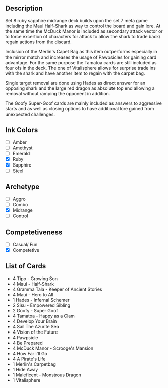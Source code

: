## Description

Set 8 ruby sapphire midrange deck builds upon the set 7 meta game including the Maui Half-Shark as way to control the board and gain lore. At the same time the McDuck Manor is included as secondary attack vector or to force excertion of characters for attack to allow the shark to trade back/ regain actions from the discard.

Inclusion of the Merlin's Capet Bag as this item outperforms especially in the mirror match and increases the usage of Pawpsicles for gaining card advantage. For the same purpose the Tamatoa cards are still included as four ofs in the deck. The one of Vitalisphere allows for surprise trade ins with the shark and have another item to regain with the carpet bag.

Single target removal are done using Hades as direct answer for an opposing shark and the large red dragon as absolute top end allowing a removal without ramping the opponent in addition.

The Goofy Super-Goof cards are mainly included as answers to aggressive starts and as well as closing options to have additional lore gained from unexpected challenges.

## Ink Colors

- [ ] Amber
- [ ] Amethyst
- [ ] Emerald
- [x] Ruby
- [x] Sapphire
- [ ] Steel

## Archetype

- [ ] Aggro
- [ ] Combo
- [x] Midrange
- [ ] Control

## Competetiveness

- [ ] Casual/ Fun
- [x] Competetive

## List of Cards

- 4 Tipo - Growing Son
- 4 Maui - Half-Shark
- 4 Gramma Tala - Keeper of Ancient Stories
- 4 Maui - Hero to All
- 1 Hades - Infernal Schemer
- 2 Sisu - Empowered Sibling
- 2 Goofy - Super Goof
- 4 Tamatoa - Happy as a Clam
- 4 Develop Your Brain
- 4 Sail The Azurite Sea
- 4 Vision of the Future
- 4 Pawpsicle
- 4 Be Prepared
- 4 McDuck Manor - Scrooge's Mansion
- 4 How Far I'll Go
- 4 A Pirate's Life
- 1 Merlin's Carpetbag
- 1 Hide Away
- 1 Maleficent - Monstrous Dragon
- 1 Vitalisphere
